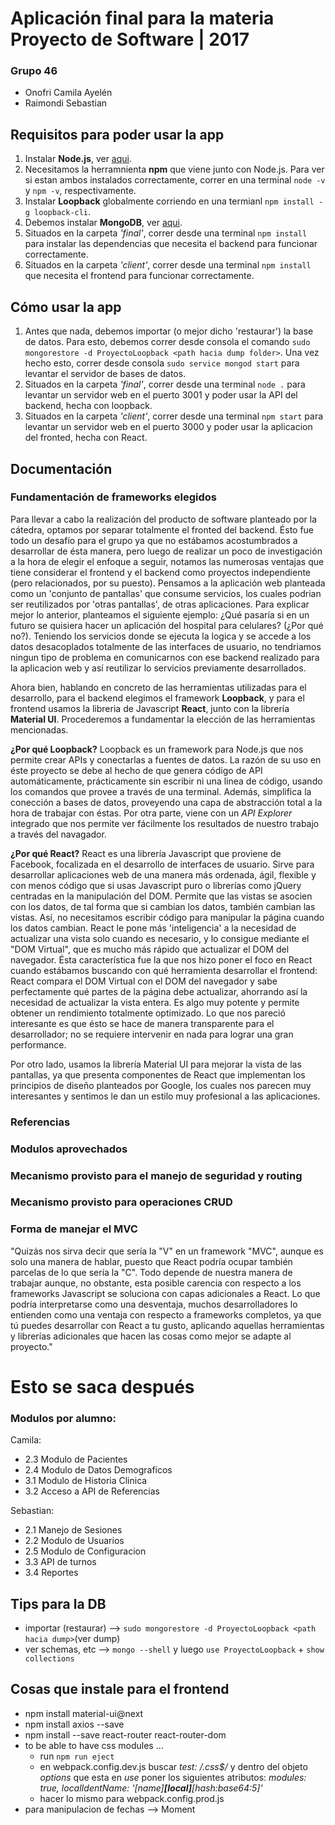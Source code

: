 # Aplicación final para la materia Proyecto de Software | 2017

### Grupo 46
* Onofri Camila Ayelén
* Raimondi Sebastian

## Requisitos para poder usar la app

1. Instalar **Node.js**, ver [aqui](https://nodejs.org/es/download/package-manager/).
2. Necesitamos la herramnienta **npm** que viene junto con Node.js. Para ver si estan ambos instalados correctamente, correr en una terminal `node -v` y `npm -v`, respectivamente.
3. Instalar **Loopback** globalmente corriendo en una termianl `npm install -g loopback-cli`.
4. Debemos instalar **MongoDB**, ver [aqui](https://docs.mongodb.com/manual/administration/install-community/).
5. Situados en la carpeta _'final'_, correr desde una terminal `npm install` para instalar las dependencias que necesita el backend para funcionar correctamente.
6. Situados en la carpeta _'client'_, correr desde una terminal `npm install` que necesita el frontend para funcionar correctamente.

## Cómo usar la app

1. Antes que nada, debemos importar (o mejor dicho 'restaurar') la base de datos. Para esto, debemos correr desde consola el comando `sudo mongorestore -d ProyectoLoopback <path hacia dump folder>`. Una vez hecho esto, correr desde consola `sudo service mongod start` para levantar el servidor de bases de datos. 
2. Situados en la carpeta _'final'_, correr desde una terminal `node .` para levantar un servidor web en el puerto 3001 y poder usar la API del backend, hecha con loopback.
3. Situados en la carpeta _'client'_, correr desde una terminal `npm start` para levantar un servidor web en el puerto 3000 y poder usar la aplicacion del fronted, hecha con React.


## Documentación

### Fundamentación de frameworks elegidos

Para llevar a cabo la realización del producto de software planteado por la cátedra, optamos por separar totalmente el fronted del backend. Ésto fue todo un desafío para el grupo ya que no estábamos acostumbrados a desarrollar de ésta manera, pero luego de realizar un poco de investigación a la hora de elegir el enfoque a seguir, notamos las numerosas ventajas que tiene considerar el frontend y el backend como proyectos independiente (pero relacionados, por su puesto). Pensamos a la aplicación web planteada como un 'conjunto de pantallas' que consume servicios, los cuales podrian ser reutilizados por 'otras pantallas', de otras aplicaciones. Para explicar mejor lo anterior, planteamos el siguiente ejemplo: ¿Qué pasaría si en un futuro se quisiera hacer un aplicación del hospital para celulares? (¿Por qué no?). Teniendo los servicios donde se ejecuta la logica y se accede a los datos desacoplados totalmente de las interfaces de usuario, no tendriamos ningun tipo de problema en comunicarnos con ese backend realizado para la aplicacion web y así reutilizar lo servicios previamente desarrollados. 

Ahora bien, hablando en concreto de las herramientas utilizadas para el desarrollo, para el backend elegimos el framework **Loopback**, y para el frontend usamos la libreria de Javascript **React**, junto con la librería **Material UI**. Procederemos a fundamentar la elección de las herramientas mencionadas.

**¿Por qué Loopback?**
Loopback es un framework para Node.js que nos permite crear APIs y conectarlas a fuentes de datos. La razón de su uso en éste proyecto se debe al hecho de que genera código de API automáticamente, prácticamente sin escribir ni una linea de código, usando los comandos que provee a través de una terminal. Además, simplifica la conección a bases de datos, proveyendo una capa de abstracción total a la hora de trabajar con éstas. Por otra parte, viene con un _API Explorer_ integrado que nos permite ver fácilmente los resultados de nuestro trabajo a través del navagador.

**¿Por qué React?**
React es una librería Javascript que proviene de Facebook, focalizada en el desarrollo de interfaces de usuario. Sirve para desarrollar aplicaciones web de una manera más ordenada, ágil, flexible y con menos código que si usas Javascript puro o librerías como jQuery centradas en la manipulación del DOM. Permite que las vistas se asocien con los datos, de tal forma que si cambian los datos, también cambian las vistas. Así, no necesitamos escribir código para manipular la página cuando los datos cambian. React le pone más 'inteligencia' a la necesidad de actualizar una vista solo cuando es necesario, y lo consigue mediante el "DOM Virtual", que es mucho más rápido que actualizar el DOM del navegador. Ésta característica fue la que nos hizo poner el foco en React cuando estábamos buscando con qué herramienta desarrollar el frontend:  React compara el DOM Virtual con el DOM del navegador y sabe perfectamente qué partes de la página debe actualizar, ahorrando así la necesidad de actualizar la vista entera. Es algo muy potente y permite obtener un rendimiento totalmente optimizado. Lo que nos pareció interesante es que ésto se hace de manera transparente para el desarrollador; no se requiere intervenir en nada para lograr una gran performance.

Por otro lado, usamos la librería Material UI para mejorar la vista de las pantallas, ya que presenta componentes de React que implementan los principios de diseño planteados por Google, los cuales nos parecen muy interesantes y sentimos le dan un estilo muy profesional a las aplicaciones.

### Referencias

### Modulos aprovechados

### Mecanismo provisto para el manejo de seguridad y routing

### Mecanismo provisto para operaciones CRUD

### Forma de manejar el MVC

"Quizás nos sirva decir que sería la "V" en un framework "MVC", aunque es solo una manera de hablar, puesto que React podría ocupar también parcelas de lo que sería la "C". Todo depende de nuestra manera de trabajar aunque, no obstante, esta posible carencia con respecto a los frameworks Javascript se soluciona con capas adicionales a React. Lo que podría interpretarse como una desventaja, muchos desarrolladores lo entienden como una ventaja con respecto a frameworks completos, ya que tú puedes desarrollar con React a tu gusto, aplicando aquellas herramientas y librerías adicionales que hacen las cosas como mejor se adapte al proyecto."





# Esto se saca después

### Modulos por alumno:

Camila:
* 2.3 Modulo de Pacientes
* 2.4 Modulo de Datos Demograficos
* 3.1 Modulo de Historia Clinica
* 3.2 Acceso a API de Referencias

Sebastian:
* 2.1 Manejo de Sesiones
* 2.2 Modulo de Usuarios
* 2.5 Modulo de Configuracion
* 3.3 API de turnos
* 3.4 Reportes

## Tips para la DB

* importar (restaurar) --> `sudo mongorestore -d ProyectoLoopback <path hacia dump>`(ver dump)
* ver schemas, etc --> `mongo --shell` y luego `use ProyectoLoopback` + `show collections`

## Cosas que instale para el frontend

* npm install material-ui@next
* npm install axios --save
* npm install --save react-router react-router-dom
* to be able to have css modules ...
    * run `npm run eject`
    * en webpack.config.dev.js buscar  _test: /\.css$/_ y dentro del objeto _options_ que esta en _use_ poner los siguientes atributos: _modules: true, localIdentName: '[name]__[local]__[hash:base64:5]'_
    * hacer lo mismo para webpack.config.prod.js
* para manipulacion de fechas --> Moment

